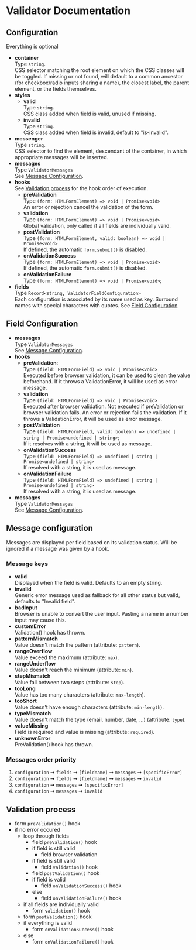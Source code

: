 # Validator Documentation

## Configuration

Everything is optional

- **container**<br />
	Type `string`.<br />
	CSS selector matching the root element on which the CSS classes will be toggled.
	If missing or not found, will default to a common ancestor (for checkbox/radio inputs sharing a name),
	the closest label, the parent element, or the fields themselves.
- **styles**
	- **valid**<br />
		Type `string`.<br />
		CSS class added when field is valid, unused if missing.
	- **invalid**<br />
		Type `string`.<br />
		CSS class added when field is invalid, default to "is-invalid".
- **messenger**<br />
	Type `string`.<br />
	CSS selector to find the element, descendant of the container, in which appropriate messages will be inserted.
- **messages**<br />
	Type `ValidatorMessages`<br />
	See [Message Configuration](#message-configuration).
- **hooks**<br />
	See [Validation process](#validation-process) for the hook order of execution.
	- **preValidation**<br />
		Type `(form: HTMLFormElement) => void | Promise<void>`<br />
		An error or rejection cancel the validation of the form.
	- **validation**<br />
		Type `(form: HTMLFormElement) => void | Promise<void>`<br />
		Global validation, only called if all fields are individually valid.
	- **postValidation**<br />
		Type `(form: HTMLFormElement, valid: boolean) => void | Promise<void>`<br />
		If defined, the automatic `form.submit()` is disabled.
	- **onValidationSuccess**<br />
		Type `(form: HTMLFormElement) => void | Promise<void>`<br />
		If defined, the automatic `form.submit()` is disabled.
	- **onValidationFailure**<br />
		Type `(form: HTMLFormElement) => void | Promise<void>`;
- **fields**<br />
	Type `Record<string, ValidatorFieldConfiguration>`<br />
	Each configuration is associated by its name used as key. Surround names with special characters with quotes.
	See [Field Configuration](#field-configuration)

## Field Configuration

- **messages**<br />
	Type `ValidatorMessages`<br />
	See [Message Configuration](#message-configuration).
- **hooks**
	- **preValidation**:<br />
		Type `(field: HTMLFormField) => void | Promise<void>`<br />
		Executed before browser validation, it can be used to clean the value beforehand.
		If it throws a ValidationError, it will be used as error message.
	- **validation**<br />
		Type `(field: HTMLFormField) => void | Promise<void>`<br />
		Executed after browser validation. Not executed if preValidation or browser validation fails.
		An error or rejection fails the validation.
		If it throws a ValidationError, it will be used as error message.
	- **postValidation**<br />
		Type `(field: HTMLFormField, valid: boolean) => undefined | string | Promise<undefined | string>`;<br />
		If it resolves with a string, it will be used as message.
	- **onValidationSuccess**<br />
		Type `(field: HTMLFormField) => undefined | string | Promise<undefined | string>`<br />
		If resolved with a string, it is used as message.
	- **onValidationFailure**<br />
		Type `(field: HTMLFormField) => undefined | string | Promise<undefined | string>`<br />
		If resolved with a string, it is used as message.
- **messages**<br />
	Type `ValidatorMessages`<br />
	See [Message Configuration](#message-configuration).

## Message configuration

Messages are displayed per field based on its validation status.
Will be ignored if a message was given by a hook.

### Message keys

- **valid**<br />
	Displayed when the field is valid. Defaults to an empty string.
- **invalid**<br />
	Generic error message used as fallback for all other status but valid, defaults to "Invalid field".
- **badInput**<br />
	Browser is unable to convert the user input. Pasting a name in a number input may cause this.
- **customError**<br />
	Validation() hook has thrown.
- **patternMismatch**<br />
	Value doesn't match the pattern (attribute: `pattern`).
- **rangeOverflow**<br />
	Value exceed the maximum (attribute: `max`).
- **rangeUnderflow**<br />
	Value doesn't reach the minimum (attribute: `min`).
- **stepMismatch**<br />
	Value fall between two steps (attribute: `step`).
- **tooLong**<br />
	Value has too many characters (attribute: `max-length`).
- **tooShort**<br />
	Value doesn't have enough characters (attribute: `min-length`).
- **typeMismatch**<br />
	Value doesn't match the type (email, number, date, ...) (attribute: `type`).
- **valueMissing**<br />
	Field is required and value is missing (attribute: `required`).
- **unknownError**<br />
	PreValidation() hook has thrown.

### Messages order priority

1. `configuration` &#10142; `fields` &#10142; `[fieldname]` &#10142; `messages` &#10142; `[specificError]`
1. `configuration` &#10142; `fields` &#10142; `[fieldname]` &#10142; `messages` &#10142; `invalid`
1. `configuration` &#10142; `messages` &#10142; `[specificError]`
1. `configuration` &#10142; `messages` &#10142; `invalid`

## Validation process

- form `preValidation()` hook
- if no error occured
	- loop through fields
		- field `preValidation()` hook
		- if field is still valid
			- field browser validation
		- if field is still valid
			- field `validation()` hook
		- field `postValidation()` hook
		- if field is valid
			- field `onValidationSuccess()` hook
		- else
			- field `onValidationFailure()` hook
	- if all fields are individually valid
		- form `validation()` hook
	- form `postValidation()` hook
	- if everything is valid
		- form `onValidationSuccess()` hook
	- else
		- form `onValidationFailure()` hook
